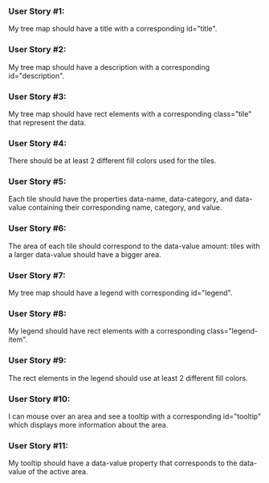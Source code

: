 ### User Story #1: 
My tree map should have a title with a corresponding id="title".

### User Story #2: 
My tree map should have a description with a corresponding id="description".

### User Story #3: 
My tree map should have rect elements with a corresponding class="tile" that represent the data.

### User Story #4: 
There should be at least 2 different fill colors used for the tiles.

### User Story #5: 
Each tile should have the properties data-name, data-category, and data-value containing their corresponding name, category, and value.

### User Story #6: 
The area of each tile should correspond to the data-value amount: tiles with a larger data-value should have a bigger area.

### User Story #7: 
My tree map should have a legend with corresponding id="legend".

### User Story #8: 
My legend should have rect elements with a corresponding class="legend-item".

### User Story #9: 
The rect elements in the legend should use at least 2 different fill colors.

### User Story #10:
 I can mouse over an area and see a tooltip with a corresponding id="tooltip" which displays more information about the area.

### User Story #11:
 My tooltip should have a data-value property that corresponds to the data-value of the active area.